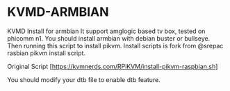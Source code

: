 # KVMD-ARMBIAN
KVMD Install for armbian 
It support amglogic based tv box, tested on phicomm n1.
You should install armbian with debian buster or bullseye.
Then running this script to install pikvm.
Install scripts is fork from @srepac rasbian pikvm install script.

Original Script [https://kvmnerds.com/RPiKVM/install-pikvm-raspbian.sh]

You should modify your dtb file to enable dtb feature.
